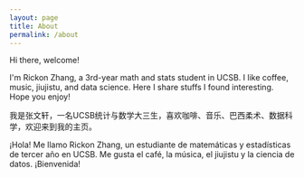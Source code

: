 ```yaml
---
layout: page
title: About
permalink: /about
---
```


Hi there, welcome!

I'm Rickon Zhang, a 3rd-year math and stats student in UCSB. I like coffee, music, jiujistu, and data science. Here I share stuffs I found interesting. Hope you enjoy!


我是张文轩，一名UCSB统计与数学大三生，喜欢咖啡、音乐、巴西柔术、数据科学，欢迎来到我的主页。


¡Hola! Me llamo Rickon Zhang, un estudiante de matemáticas y estadísticas de tercer año en UCSB. Me gusta el café, la música, el jiujistu y la ciencia de datos. ¡Bienvenida!





